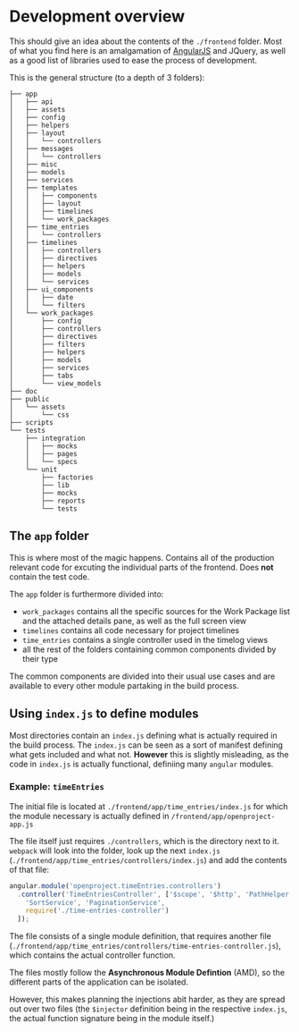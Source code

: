 Development overview
====================

This should give an idea about the contents of the `./frontend` folder. Most of what you find here is an amalgamation of [AngularJS](https://angularjs.org) and JQuery, as well as a good list of libraries used to ease the process of development.

This is the general structure (to a depth of 3 folders):

```
├── app
│   ├── api
│   ├── assets
│   ├── config
│   ├── helpers
│   ├── layout
│   │   └── controllers
│   ├── messages
│   │   └── controllers
│   ├── misc
│   ├── models
│   ├── services
│   ├── templates
│   │   ├── components
│   │   ├── layout
│   │   ├── timelines
│   │   └── work_packages
│   ├── time_entries
│   │   └── controllers
│   ├── timelines
│   │   ├── controllers
│   │   ├── directives
│   │   ├── helpers
│   │   ├── models
│   │   └── services
│   ├── ui_components
│   │   ├── date
│   │   └── filters
│   └── work_packages
│       ├── config
│       ├── controllers
│       ├── directives
│       ├── filters
│       ├── helpers
│       ├── models
│       ├── services
│       ├── tabs
│       └── view_models
├── doc
├── public
│   └── assets
│       └── css
├── scripts
└── tests
    ├── integration
    │   ├── mocks
    │   ├── pages
    │   └── specs
    └── unit
        ├── factories
        ├── lib
        ├── mocks
        ├── reports
        └── tests
```

## The `app` folder

This is where most of the magic happens. Contains all of the production relevant code for excuting the individual parts of the frontend. Does __not__ contain the test code.

The `app` folder is furthermore divided into:

* `work_packages` contains all the specific sources for the Work Package list and the attached details pane, as well as the full screen view
* `timelines` contains all code necessary for project timelines
* `time_entries` contains a single controller used in the timelog views 
* all the rest of the folders containing common components divided by their type

The common components are divided into their usual use cases and are available to every other module partaking in the build process.

## Using `index.js` to define modules

Most directories contain an `index.js` defining what is actually required in the build process. The `index.js` can be seen as a sort of manifest defining what gets included and what not. __However__ this is slightly misleading, as the code in `index.js` is actually functional, definiing many `angular` modules.

### Example: `timeEntries`

The initial file is located at `./frontend/app/time_entries/index.js` for which the module necessary is actually defined in `/frontend/app/openproject-app.js`

The file itself just requires `./controllers`, which is the directory next to it. `webpack` will look into the folder, look up the next `index.js` (`./frontend/app/time_entries/controllers/index.js`) and add the contents of that file:

```javascript
angular.module('openproject.timeEntries.controllers')
  .controller('TimeEntriesController', ['$scope', '$http', 'PathHelper',
    'SortService', 'PaginationService',
    require('./time-entries-controller')
  ]);
```

The file consists of a single module definition, that requires another file (`./frontend/app/time_entries/controllers/time-entries-controller.js`), which contains the actual controller function.

The files mostly follow the __Asynchronous Module Defintion__ (AMD), so the different parts of the application can be isolated.

However, this makes planning the injections abit harder, as they are spread out over two files (the `$injector` definition being in the respective `index.js`, the actual function signature being in the module itself.)
